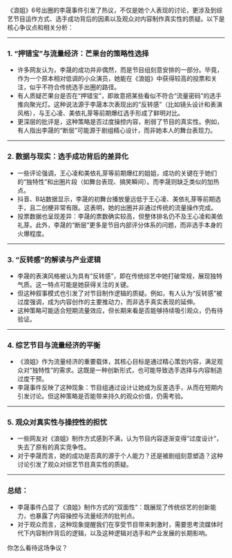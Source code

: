 《浪姐》6号出圈的李晟事件引发了热议，不仅是她个人表现的讨论，更涉及到综艺节目运作方式、选手成功背后的因素以及观众对内容制作真实性的质疑。以下是核心争议点和相关分析：

---

### 1. **“押错宝”与流量经济：芒果台的策略性选择**
   - 许多网友认为，李晟的成功并非偶然，而是节目组刻意安排的一部分。毕竟，作为一个原本相对低调的小众演员，她能在《浪姐》中获得较高的投票和关注，似乎不符合传统选手出圈的路径。
   - 有人质疑芒果台是否在“押错宝”，即故意把某些看似不符合“流量密码”的选手推向聚光灯。这种说法源于李晟本次表现出的“反转感”（比如镜头设计和表演风格），与王心凌、美依礼芽等前期爆红选手形成了鲜明对比。
   - 更深层的批评是，这种策略是否过度操控内容，削弱了节目的真实性。例如，有人指出李晟的“断层”可能源于剧组精心设计，而非她本人的舞台表现力。

---

### 2. **数据与现实：选手成功背后的差异化**
   - 一些评论强调，王心凌和美依礼芽等前期爆红的姐姐，成功的关键在于她们的“独特性”和出圈片段（如舞台表现、搞笑瞬间）。而李晟则缺乏类似的加热点。
   - 抖音、B站数据显示，李晟的初舞台播放量远低于王心凌、美依礼芽等前期选手，且二创梗非常有限。这表明，她的出圈并非通过传统的流量操作完成。
   - 投票数据也呈现差异：李晟的票数确实较高，但整体排名仍不及王心凌和美依礼芽。此外，李晟的“断层”更多是节目内部评分体系的问题，而非选手本身的火爆程度。

---

### 3. **“反转感”的解读与产业逻辑**
   - 李晟的表演风格被认为具有“反转感”，即在传统综艺中她打破常规，展现独特气质。这一特点可能是她获得关注的关键。
   - 但这种叙事模式也引发了对节目制作逻辑的质疑。例如，有人认为“反转感”被过度强调，成为内容创作的主要推动力，而非选手真实表现的延伸。
   - 这种策略可能适合短期流量效应，但长期来看是否能够持续吸引观众，仍有待验证。

---

### 4. **综艺节目与流量经济的平衡**
   - 《浪姐》作为流量经济的重要载体，其核心目标是通过精心策划内容，满足观众对“独特性”的需求。这既是一种创新形式，也可能导致选手选择与内容制造过度干预。
   - 李晟事件反映了这种现象：节目组通过设计让她成为反差选手，从而在短期内引发讨论。但这种策略是否能带来持久的观众价值，仍需考验。

---

### 5. **观众对真实性与操控性的担忧**
   - 一些网友对《浪姐》制作方式感到不满，认为节目内容逐渐变得“过度设计”，失去了原有的真实竞争性。
   - 对于李晟而言，她的成功是否真的源于个人能力？还是被剧组刻意塑造？这种讨论引发了观众对综艺节目真实性的质疑。

---

### 总结：
- 李晟事件凸显了《浪姐》制作方式的“双面性”：既展现了传统综艺的创新能力，也暴露了内容操控与流量经济的批判点。
- 对于观众而言，这种现象提醒我们在享受节目带来刺激时，需要思考流媒体时代下内容制作背后的逻辑，以及这种逻辑对选手和产业发展的长期影响。

你怎么看待这场争议？